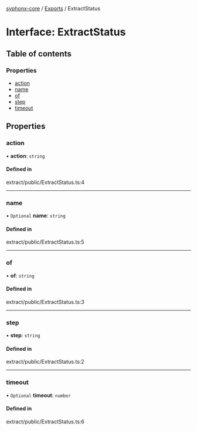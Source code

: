 [syphonx-core](../README.md) / [Exports](../modules.md) / ExtractStatus

# Interface: ExtractStatus

## Table of contents

### Properties

- [action](ExtractStatus.md#action)
- [name](ExtractStatus.md#name)
- [of](ExtractStatus.md#of)
- [step](ExtractStatus.md#step)
- [timeout](ExtractStatus.md#timeout)

## Properties

### action

• **action**: `string`

#### Defined in

extract/public/ExtractStatus.ts:4

___

### name

• `Optional` **name**: `string`

#### Defined in

extract/public/ExtractStatus.ts:5

___

### of

• **of**: `string`

#### Defined in

extract/public/ExtractStatus.ts:3

___

### step

• **step**: `string`

#### Defined in

extract/public/ExtractStatus.ts:2

___

### timeout

• `Optional` **timeout**: `number`

#### Defined in

extract/public/ExtractStatus.ts:6

